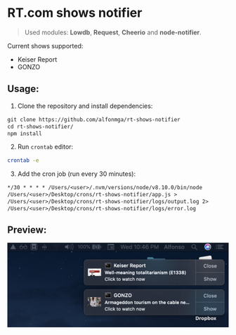 # RT.com shows notifier
> Used modules: **Lowdb**, **Request**, **Cheerio** and **node-notifier**.

Current shows supported:
- Keiser Report
- GONZO

## Usage:

1. Clone the repository and install dependencies:
```
git clone https://github.com/alfonmga/rt-shows-notifier
cd rt-shows-notifier/
npm install
```

2. Run `crontab` editor:
```bash
crontab -e
```

3. Add the cron job (run every 30 minutes):
```
*/30 * * * * /Users/<user>/.nvm/versions/node/v8.10.0/bin/node /Users/<user>/Desktop/crons/rt-shows-notifier/app.js > /Users/<user>/Desktop/crons/rt-shows-notifier/logs/output.log 2> /Users/<user>/Desktop/crons/rt-shows-notifier/logs/error.log
```

## Preview:

![preview](preview.png)
